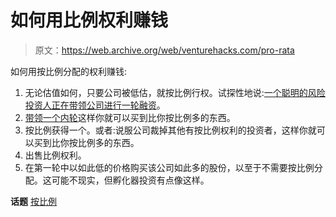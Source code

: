 # 如何用比例权利赚钱

> 原文：<https://web.archive.org/web/venturehacks.com/pro-rata>

如何用按比例分配的权利赚钱:

1.  无论估值如何，只要公司被低估，就按比例行权。试探性地说:[一个聪明的风险投资人正在带领公司进行一轮融资](https://web.archive.org/web/20221208083327/http://blakemasters.tumblr.com/post/21869934240/peter-thiels-cs183-startup-class-7-notes-essay)。
2.  [带领一个内轮](https://web.archive.org/web/20221208083327/http://freddestin.com/2012/05/kauffman-report-broken-vc-guilty-lps.html)这样你就可以买到比你按比例多的东西。
3.  按比例获得一个。或者:说服公司裁掉其他有按比例权利的投资者，这样你就可以买到比你按比例多的东西。
4.  出售比例权利。
5.  在第一轮中以如此低的价格购买该公司如此多的股份，以至于不需要按比例分配。这可能不现实，但孵化器投资有点像这样。

**话题** [按比例](https://web.archive.org/web/20221208083327/https://venturehacks.com/topics/pro-rata)